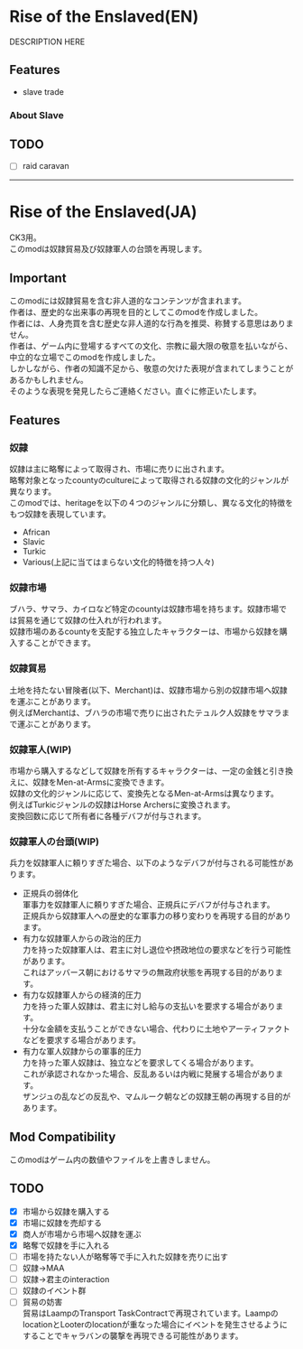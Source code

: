 ﻿# Rise of the Enslaved(EN)
DESCRIPTION HERE

## Features
- slave trade

### About Slave


## TODO
- [ ] raid caravan


---


# Rise of the Enslaved(JA)  
CK3用。  
このmodは奴隷貿易及び奴隷軍人の台頭を再現します。  


## Important
このmodには奴隷貿易を含む非人道的なコンテンツが含まれます。  
作者は、歴史的な出来事の再現を目的としてこのmodを作成しました。  
作者には、人身売買を含む歴史な非人道的な行為を推奨、称賛する意思はありません。  
作者は、ゲーム内に登場するすべての文化、宗教に最大限の敬意を払いながら、中立的な立場でこのmodを作成しました。  
しかしながら、作者の知識不足から、敬意の欠けた表現が含まれてしまうことがあるかもしれません。  
そのような表現を発見したらご連絡ください。直ぐに修正いたします。  


## Features
### 奴隷  
奴隷は主に略奪によって取得され、市場に売りに出されます。  
略奪対象となったcountyのcultureによって取得される奴隷の文化的ジャンルが異なります。  
このmodでは、heritageを以下の４つのジャンルに分類し、異なる文化的特徴をもつ奴隷を表現しています。
- African
- Slavic
- Turkic
- Various(上記に当てはまらない文化的特徴を持つ人々)  
### 奴隷市場  
ブハラ、サマラ、カイロなど特定のcountyは奴隷市場を持ちます。奴隷市場では貿易を通じて奴隷の仕入れが行われます。  
奴隷市場のあるcountyを支配する独立したキャラクターは、市場から奴隷を購入することができます。  
### 奴隷貿易  
土地を持たない冒険者(以下、Merchant)は、奴隷市場から別の奴隷市場へ奴隷を運ぶことがあります。  
例えばMerchantは、ブハラの市場で売りに出されたテュルク人奴隷をサマラまで運ぶことがあります。  
### 奴隷軍人(WIP)  
市場から購入するなどして奴隷を所有するキャラクターは、一定の金銭と引き換えに、奴隷をMen-at-Armsに変換できます。  
奴隷の文化的ジャンルに応じて、変換先となるMen-at-Armsは異なります。  
例えばTurkicジャンルの奴隷はHorse Archersに変換されます。  
変換回数に応じて所有者に各種デバフが付与されます。  
### 奴隷軍人の台頭(WIP)  
兵力を奴隷軍人に頼りすぎた場合、以下のようなデバフが付与される可能性があります。  
- 正規兵の弱体化  
    軍事力を奴隷軍人に頼りすぎた場合、正規兵にデバフが付与されます。  
    正規兵から奴隷軍人への歴史的な軍事力の移り変わりを再現する目的があります。  
- 有力な奴隷軍人からの政治的圧力  
    力を持った奴隷軍人は、君主に対し退位や摂政地位の要求などを行う可能性があります。  
    これはアッバース朝におけるサマラの無政府状態を再現する目的があります。  
- 有力な奴隷軍人からの経済的圧力  
    力を持った軍人奴隷は、君主に対し給与の支払いを要求する場合があります。  
    十分な金額を支払うことができない場合、代わりに土地やアーティファクトなどを要求する場合があります。  
- 有力な軍人奴隷からの軍事的圧力  
    力を持った軍人奴隷は、独立などを要求してくる場合があります。  
    これが承認されなかった場合、反乱あるいは内戦に発展する場合があります。  
    ザンジュの乱などの反乱や、マムルーク朝などの奴隷王朝の再現する目的があります。  

## Mod Compatibility
このmodはゲーム内の数値やファイルを上書きしません。  

## TODO
- [x] 市場から奴隷を購入する
- [x] 市場に奴隷を売却する
- [x] 商人が市場から市場へ奴隷を運ぶ
- [x] 略奪で奴隷を手に入れる
- [ ] 市場を持たない人が略奪等で手に入れた奴隷を売りに出す
- [ ] 奴隷->MAA
- [ ] 奴隷->君主のinteraction
- [ ] 奴隷のイベント群
- [ ] 貿易の妨害  
貿易はLaampのTransport TaskContractで再現されています。LaampのlocationとLooterのlocationが重なった場合にイベントを発生させるようにすることでキャラバンの襲撃を再現できる可能性があります。